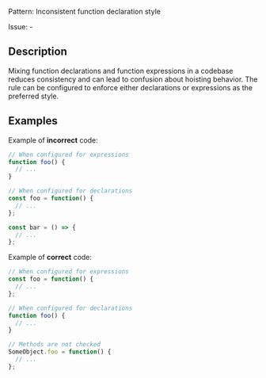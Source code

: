 Pattern: Inconsistent function declaration style

Issue: -

## Description

Mixing function declarations and function expressions in a codebase reduces consistency and can lead to confusion about hoisting behavior. The rule can be configured to enforce either declarations or expressions as the preferred style.

## Examples

Example of **incorrect** code:
```javascript
// When configured for expressions
function foo() {
  // ...
}

// When configured for declarations
const foo = function() {
  // ...
};

const bar = () => {
  // ...
};
```

Example of **correct** code:
```javascript
// When configured for expressions
const foo = function() {
  // ...
};

// When configured for declarations
function foo() {
  // ...
}

// Methods are not checked
SomeObject.foo = function() {
  // ...
};
```